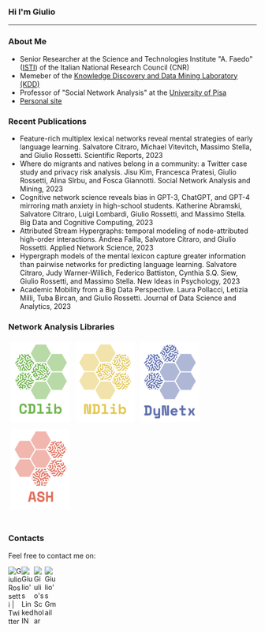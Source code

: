 ### Hi I'm Giulio 
__________________________

### About Me
- Senior Researcher at the Science and Technologies Institute "A. Faedo" ([ISTI](https://www.isti.cnr.it/en/)) of the Italian National Research Council (CNR)
- Memeber of the [Knowledge Discovery and Data Mining Laboratory (KDD)](https://kdd.isti.cnr.it/)
- Professor of "Social Network Analysis" at the [University of Pisa](https://www.unipi.it/)
- [Personal site](https://giuliorossetti.github.io/)

### Recent Publications
- Feature-rich multiplex lexical networks reveal mental strategies of early language learning. Salvatore Citraro, Michael Vitevitch, Massimo Stella, and Giulio Rossetti. Scientific Reports, 2023
- Where do migrants and natives belong in a community: a Twitter case study and privacy risk analysis. Jisu Kim, Francesca Pratesi, Giulio Rossetti, Alina Sı̂rbu, and Fosca Giannotti. Social Network Analysis and Mining, 2023
- Cognitive network science reveals bias in GPT-3, ChatGPT, and GPT-4 mirroring math anxiety in high-school students. Katherine Abramski, Salvatore Citraro, Luigi Lombardi, Giulio Rossetti, and Massimo Stella. Big Data and Cognitive Computing, 2023
- Attributed Stream Hypergraphs: temporal modeling of node-attributed high-order interactions. Andrea Failla, Salvatore Citraro, and Giulio Rossetti. Applied Network Science, 2023
- Hypergraph models of the mental lexicon capture greater information than pairwise networks for predicting language learning. Salvatore Citraro, Judy Warner-Willich, Federico Battiston, Cynthia S.Q. Siew, Giulio Rossetti, and Massimo Stella. New Ideas in Psychology, 2023
- Academic Mobility from a Big Data Perspective. Laura Pollacci, Letizia Milli, Tuba Bircan, and Giulio Rossetti. Journal of Data Science and Analytics, 2023

### Network Analysis Libraries

<style>
.column {
  float: left;
  width: 24%;
  padding: 5px;
}

/* Clear floats after image containers */
.row::after {
  content: "";
  clear: both;
  display: table;
}
</style>


<div class="row">
  <div class="column">
    <img src="CDlib.png" width="150">
  </div>
  <div class="column">
   <img src="NDlib.png" width="150">
  </div>
  <div class="column">
    <img src="DyNetx.png" width="150">
  </div>
<div class="column">
    <img src="ASH.png" width="150">
  </div>
</div>






<br>

### Contacts
Feel free to contact me on:

<a href="https://twitter.com/giuliorossetti">
  <img align="left" alt="Giulio Rossetti | Twitter" width="27px" 
       src="https://upload.wikimedia.org/wikipedia/sco/thumb/9/9f/Twitter_bird_logo_2012.svg/172px-Twitter_bird_logo_2012.svg.png" />
</a>
<a href="https://www.linkedin.com/in/giuliorossetti">
  <img align="left" alt="Giulio's LinkedIN" width="25px" src="https://upload.wikimedia.org/wikipedia/commons/thumb/c/ca/LinkedIn_logo_initials.png/240px-LinkedIn_logo_initials.png" />
</a>
<a href="https://scholar.google.it/citations?hl=it&user=Eug48ewAAAAJ&view_op=list_works&sortby=pubdate">
  <img align="left" alt="Giulio's Scholar" width="22px" src="https://raw.githubusercontent.com/simple-icons/simple-icons/master/icons/googlescholar.svg" />
</a>
<a href="mailto:giulio.rossetti@gmail.com">
  <img align="left" alt="Giulio's Gmail" width="25px" src="https://upload.wikimedia.org/wikipedia/commons/thumb/7/7e/Gmail_icon_%282020%29.svg/320px-Gmail_icon_%282020%29.svg.png" />
</a>